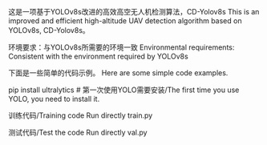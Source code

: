 这是一项基于YOLOv8s改进的高效高空无人机检测算法，CD-Yolov8s
This is an improved and efficient high-altitude UAV detection algorithm based on YOLOv8s, CD-Yolov8s。

环境要求：与YOLOv8s所需要的环境一致
Environmental requirements: Consistent with the environment required by YOLOv8s

下面是一些简单的代码示例。
Here are some simple code examples.

pip install ultralytics   # 第一次使用YOLO需要安装/The first time you use YOLO, you need to install it.

训练代码/Training code
Run directly train.py

测试代码/Test the code
Run directly val.py

